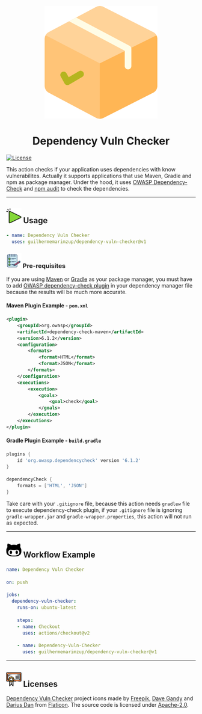 <p align="center">
<a href="https://github.com/guilhermemarimzup/dependency-vuln-checker">
  <img src="./images/logo.png" width="300" />
</a>

<h1 align="center">Dependency Vuln Checker</h1>

[![License](https://img.shields.io/badge/License-Apache%202.0-blue.svg)](https://opensource.org/licenses/Apache-2.0)

This action checks if your application uses dependencies with know vulnerabilites. Actually it supports applications that use Maven, Gradle and npm as package manager. Under the hood, it uses [OWASP Dependency-Check](https://owasp.org/www-project-dependency-check/) and [npm audit](https://docs.npmjs.com/cli/v7/commands/npm-audit) to check the dependencies.

---

<h2>
    <img src="./images/usage.svg" alt="Usage icon" width="40px"/> Usage
</h2>

```yaml
- name: Dependency Vuln Checker
  uses: guilhermemarimzup/dependency-vuln-checker@v1
```

<h3>
    <img src="./images/pre-requisites.svg" alt="Pre-requisites icon" width="40px"/> Pre-requisites
</h3>

If you are using [Maven](https://maven.apache.org/) or [Gradle](https://gradle.org/) as your package manager, you must have to add [OWASP dependency-check plugin](https://jeremylong.github.io/DependencyCheck/modules.html) in your dependency manager file because the results will be much more accurate.

#### Maven Plugin Example - `pom.xml`

```xml
<plugin>
    <groupId>org.owasp</groupId>
    <artifactId>dependency-check-maven</artifactId>
    <version>6.1.2</version>
    <configuration>
        <formats>
            <format>HTML</format>
            <format>JSON</format>
        </formats>
    </configuration>
    <executions>
        <execution>
            <goals>
                <goal>check</goal>
            </goals>
        </execution>
    </executions>
</plugin>
```

#### Gradle Plugin Example - `build.gradle`

```gradle
plugins {
	id 'org.owasp.dependencycheck' version '6.1.2'
}

dependencyCheck {
    formats = ['HTML', 'JSON']
}
```

Take care with your `.gitignore` file, because this action needs `gradlew` file to execute dependency-check plugin, if your `.gitignore` file is ignoring `gradle-wrapper.jar` and `gradle-wrapper.properties`, this action will not run as expected.

---

<h2>
    <img src="./images/github-actions-logo.svg" alt="GitHub Actions icon" width="40px"/> Workflow Example
</h2>
 

```yaml
name: Dependency Vuln Checker

on: push

jobs:
  dependency-vuln-checker:
    runs-on: ubuntu-latest

    steps:
    - name: Checkout
      uses: actions/checkout@v2

    - name: Dependency-Vuln-Checker
      uses: guilhermemarimzup/dependency-vuln-checker@v1
```
---

<h2>
    <img src="./images/licenses.svg" alt="Licenses icon" width="40px"/> Licenses
</h2>

[Dependency Vuln Checker](https://github.com/guilhermemarimzup/dependency-vuln-checker) project icons made by [Freepik](https://www.flaticon.com/authors/freepik), [Dave Gandy](https://www.flaticon.com/authors/dave-gandy) and [Darius Dan](https://www.flaticon.com/authors/darius-dan) from [Flaticon](https://www.flaticon.com/). The source code is licensed under [Apache-2.0](https://opensource.org/licenses/Apache-2.0).